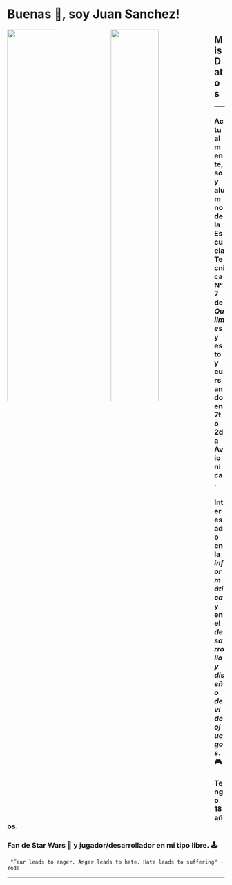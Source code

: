 # Buenas :wave:, soy Juan Sanchez!
<img align="left" width= "47%" src="https://github-readme-stats.vercel.app/api?username=JuanSaz&theme=jolly "/>
<img align="left" width= "47%" src="https://github-readme-stats.vercel.app/api/top-langs/?username=JuanSaz&theme=jolly&layout=compact&&lang_count=6"/>

## Mis Datos
---
### Actualmente, soy alumno de la **Escuela Tecnica N°7** de *Quilmes* y estoy cursando en 7to 2da Avionica.
### Interesado en la *informática* y en el *desarrollo y diseño de videojuegos*. 🎮
### Tengo 18 años. <br>
### Fan de Star Wars 🌠 y jugador/desarrollador en mi tipo libre. 🕹️  ‎ 
```
 "Fear leads to anger. Anger leads to hate. Hate leads to suffering" - Yoda
 ```
 ---
